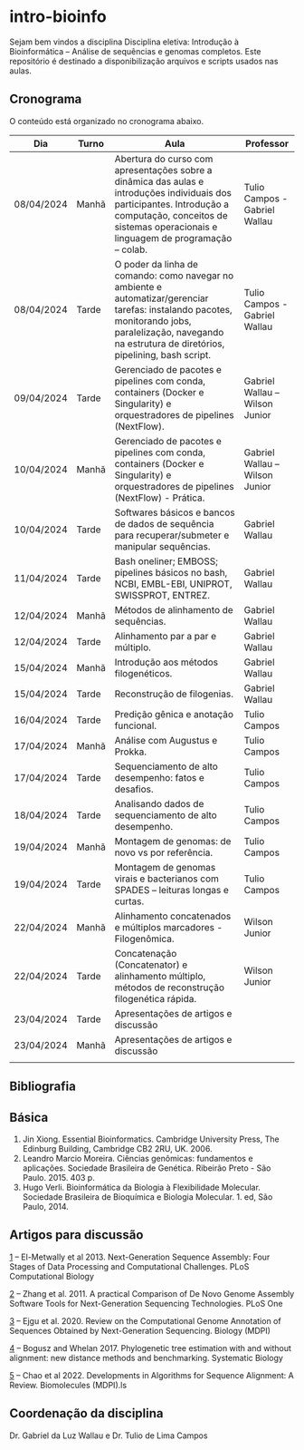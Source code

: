 # intro-bioinfo

Sejam bem vindos a disciplina Disciplina eletiva: Introdução à Bioinformática – Análise de sequências e genomas completos.
Este repositório é destinado a disponibilização arquivos e scripts usados nas aulas.

## Cronograma

O conteúdo está organizado no cronograma abaixo.

| Dia        | Turno | Aula                                                                                                                                                                                                        | Professor                      |
|------------|-------|-------------------------------------------------------------------------------------------------------------------------------------------------------------------------------------------------------------|--------------------------------|
| 08/04/2024 | Manhã | Abertura do curso com apresentações sobre a dinâmica das aulas e introduções individuais dos participantes. Introdução a computação, conceitos de sistemas operacionais e linguagem de programação – colab. | Tulio Campos - Gabriel Wallau  |
| 08/04/2024 | Tarde | O poder da linha de comando: como navegar no ambiente e automatizar/gerenciar tarefas: instalando pacotes, monitorando jobs, paralelização, navegando na estrutura de diretórios, pipelining, bash script.  | Tulio Campos - Gabriel Wallau  |
| 09/04/2024 | Tarde | Gerenciado de pacotes e pipelines com conda, containers (Docker e Singularity) e orquestradores de pipelines (NextFlow).                                                                                    | Gabriel Wallau – Wilson Junior |
| 10/04/2024 | Manhã | Gerenciado de pacotes e pipelines com conda, containers (Docker e Singularity) e orquestradores de pipelines (NextFlow) - Prática.                                                                          | Gabriel Wallau – Wilson Junior |
| 10/04/2024 | Tarde | Softwares básicos e bancos de dados de sequência para recuperar/submeter e manipular sequências.                                                                                                            | Gabriel Wallau                 |
| 11/04/2024 | Tarde | Bash oneliner; EMBOSS; pipelines básicos no bash, NCBI, EMBL-EBI, UNIPROT, SWISSPROT, ENTREZ.                                                                                                               | Gabriel Wallau                 |
| 12/04/2024 | Manhã | Métodos de alinhamento de sequências.                                                                                                                                                                       | Gabriel Wallau                 |
| 12/04/2024 | Tarde | Alinhamento par a par e múltiplo.                                                                                                                                                                           | Gabriel Wallau                 |
| 15/04/2024 | Manhã | Introdução aos métodos filogenéticos.                                                                                                                                                                       | Gabriel Wallau                 |
| 15/04/2024 | Tarde | Reconstrução de filogenias.                                                                                                                                                                                 | Gabriel Wallau                 |
| 16/04/2024 | Tarde | Predição gênica e anotação funcional.                                                                                                                                                                       | Tulio Campos                   |
| 17/04/2024 | Manhã | Análise com Augustus e Prokka.                                                                                                                                                                              | Tulio Campos                   |
| 17/04/2024 | Tarde | Sequenciamento de alto desempenho: fatos e desafios.                                                                                                                                                        | Tulio Campos                   |
| 18/04/2024 | Tarde | Analisando dados de sequenciamento de alto desempenho.                                                                                                                                                      | Tulio Campos                   |
| 19/04/2024 | Manhã | Montagem de genomas: de novo vs por referência.                                                                                                                                                             | Tulio Campos                   |
| 19/04/2024 | Tarde | Montagem de genomas virais e bacterianos com SPADES – leituras longas e curtas.                                                                                                                             | Tulio Campos                   |
| 22/04/2024 | Manhã | Alinhamento concatenados e múltiplos marcadores - Filogenômica.                                                                                                                                             | Wilson Junior                  |
| 22/04/2024 | Tarde | Concatenação (Concatenator) e alinhamento múltiplo, métodos de reconstrução filogenética rápida.                                                                                                            | Wilson Junior                  |
| 23/04/2024 | Tarde | Apresentações de artigos e discussão                                                                                                                                                                        |                                |
| 23/04/2024 | Manhã | Apresentações de artigos e discussão                                                                                                                                                                        |                                |
|            |       |                                                                                                                                                                                                             |                                |

## Bibliografia

## Básica

1. Jin Xiong. Essential Bioinformatics. Cambridge University Press, The Edinburg Building, Cambridge CB2 2RU, UK. 2006.
2. Leandro Marcio Moreira. Ciências genômicas: fundamentos e aplicações. Sociedade Brasileira de Genética. Ribeirão Preto - São Paulo. 2015. 403 p.
3. Hugo Verli. Bioinformática da Biologia à Flexibilidade Molecular. Sociedade Brasileira de Bioquímica e Biologia Molecular. 1. ed, São Paulo, 2014.

## Artigos para discussão

[1](https://www.ncbi.nlm.nih.gov/pmc/articles/PMC3861042/) – El-Metwally et al 2013. Next-Generation Sequence Assembly: Four Stages of Data Processing and Computational Challenges. PLoS Computational Biology

[2](https://journals.plos.org/plosone/article?id=10.1371/journal.pone.0017915) – Zhang et al. 2011. A practical Comparison of De Novo Genome Assembly Software Tools for Next-Generation Sequencing Technologies. PLoS One

[3](https://pubmed.ncbi.nlm.nih.gov/32962098/) – Ejgu et al. 2020. Review on the Computational Genome Annotation of Sequences Obtained by Next-Generation Sequencing. Biology (MDPI)

[4](https://academic.oup.com/sysbio/article/66/2/218/2670096) – Bogusz and Whelan 2017. Phylogenetic tree estimation with and without alignment: new distance methods and benchmarking. Systematic Biology

[5](https://pubmed.ncbi.nlm.nih.gov/35454135/) – Chao et al 2022. Developments in Algorithms for Sequence Alignment: A Review. Biomolecules (MDPI).ls

## Coordenação da disciplina

Dr. Gabriel da Luz Wallau e Dr. Tulio de Lima Campos

